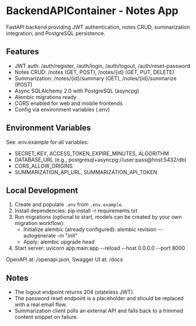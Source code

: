 # BackendAPIContainer - Notes App

FastAPI backend providing JWT authentication, notes CRUD, summarization integration, and PostgreSQL persistence.

## Features
- JWT auth: /auth/register, /auth/login, /auth/logout, /auth/reset-password
- Notes CRUD: /notes (GET, POST), /notes/{id} (GET, PUT, DELETE)
- Summarization: /notes/{id}/summary (GET), /notes/{id}/summarize (POST)
- Async SQLAlchemy 2.0 with PostgreSQL (asyncpg)
- Alembic migrations ready
- CORS enabled for web and mobile frontends
- Config via environment variables (.env)

## Environment Variables
See .env.example for all variables:
- SECRET_KEY, ACCESS_TOKEN_EXPIRE_MINUTES, ALGORITHM
- DATABASE_URL (e.g., postgresql+asyncpg://user:pass@host:5432/db)
- CORS_ALLOW_ORIGINS
- SUMMARIZATION_API_URL, SUMMARIZATION_API_TOKEN

## Local Development
1. Create and populate `.env` from `.env.example`.
2. Install dependencies:
   pip install -r requirements.txt
3. Run migrations (optional to start, models can be created by your own migration workflow):
   - Initialize alembic (already configured): alembic revision --autogenerate -m "init"
   - Apply: alembic upgrade head
4. Start server:
   uvicorn app.main:app --reload --host 0.0.0.0 --port 8000

OpenAPI at: /openapi.json, Swagger UI at: /docs

## Notes
- The logout endpoint returns 204 (stateless JWT).
- The password reset endpoint is a placeholder and should be replaced with a real email flow.
- Summarization client polls an external API and falls back to a trimmed content snippet on failure.

